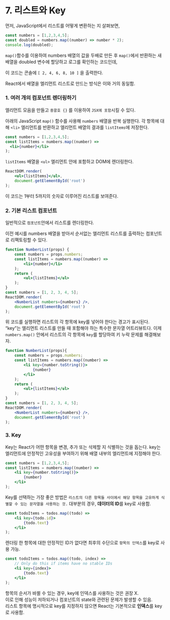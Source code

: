 # 7. 리스트와 Key

먼저, JavaScript에서 리스트를 어떻게 변환하는 지 살펴보면,

```jsx
const numbers = [1,2,3,4,5];
const doubled = numbers.map((number) => number * 2);
console.log(doubled);
```

`map()`함수를 이용하여  numbers 배열의 값을 두배로 만든 후 `map()`에서 반환하는 새 배열을 doubled 변수에 할당하고 로그를 확인하는 코드인데,

이 코드는 콘솔에 `[ 2, 4, 6, 8, 10 ]` 을 출력한다.

React에서 배열을 엘리먼트 리스트로 만드는 방식은 이와 거의 동일함.
### 1. 여러 개의 컴포넌트 렌더링하기

엘리먼트 모음을 만들고 `중괄호 {}` 를 이용하여 `JSX에 포함`시킬 수 있다.

아래의 JavaScript `map()` 함수를 사용해 `numbers` 배열을 반복 실행한다. 각 항목에 대해 `<li>` 엘리먼트를 반환하고 엘리먼트 배열의 결과를 `listItems`에 저장한다.

```jsx
const numbers = [1,2,3,4,5];
const listItems = numbers.map((number) =>
  <li>{number}</li>
);
```

`listItems` 배열을 `<ul>` 엘리먼트 안에 포함하고 DOM에 렌더링한다. 

```jsx
ReactDOM.render(
	<ul>{listItems}</ul>,
	document.getElementById('root')
);
```

이 코드는 1부터 5까지의 숫자로 이루어진 리스트를 보여준다.
### 2. 기본 리스트 컴포넌트

일반적으로 `컴포넌트`안에서 리스트를 렌더링한다.

이전 예시를 numbers 배열을 받아서 순서없는 엘리먼트 리스트를 출력하는 컴포넌트로 리팩토링할 수 있다.

```jsx
function NumberList(props) {
	const numbers = props.numbers;
	const listItems = numbers.map((number) =>
		<li>{number}</li>
	);
	return (
		<ul>{listItems}</ul>
	);
}
const numbers = [1, 2, 3, 4, 5];
ReactDOM.render(
	<NumberList numbers={numbers} />,
	document.getElementById('root')
);
```

위 코드를 실행하면 리스트의 각 항목에 key를 넣어야 한다는 경고가 표시된다. “key”는 엘리먼트 리스트를 만들 때 포함해야 하는 특수한 문자열 어트리뷰트다. 이제 `numbers.map()` 안에서 리스트의 각 항목에 `key`를 할당하여 키 누락 문제를 해결해보자.

```jsx
function NumberList(props){
	const numbers = props.numbers;
	const listItems = numbers.map((number) =>
		<li key={number.toString()}>
			{number}
		</li>
	);
	return (
		<ul>{listItems}</ul>
	);
}
const numbers = [1, 2, 3, 4, 5];
ReactDOM.render(
	<NumberList numbers={numbers} />,
	document.getElementById('root')
);
```
### 3. Key
Key는 React가 어떤 항목을 변경, 추가 또는 삭제할 지 식별하는 것을 돕는다. key는 엘리먼트에 안정적인 고유성을 부여하기 위해 배열 내부의 엘리먼트에 지정해야 한다.

```jsx
const numbers = [1,2,3,4,5];
const listItems = numbers.map((number) =>
	<li key={number.toString()}>
		{number}
	</li>
);
```

Key를 선택하는 가장 좋은 방법은 `리스트의 다른 항목들 사이에서 해당 항목을 고유하게 식별할 수 있는 문자열을 사용하는 것.` 대부분의 경우, **데이터의 ID**를 key로 사용함.

```jsx
const todoItems = todos.map((todo) =>
	<li key={todo.id}>
		{todo.text}
	</li>
);
```

렌더링 한 항목에 대한 안정적인 ID가 없다면 최후의 수단으로 `항목의 인덱스`를 key로 사용 가능.

```jsx
const todoItems = todos.map((todo, index) =>
	// Only do this if items have no stable IDs
	<li key={index}>
		{todo.text}
	</li>
);
```

항목의 순서가 바뀔 수 있는 경우, key에 인덱스를 사용하는 것은 권장 X.  
이로 인해 성능이 저하되거나 컴포넌트의 state와 관련된 문제가 발생할 수 있음.  
리스트 항목에 명시적으로 key를 지정하지 않으면 React는 기본적으로 **인덱스**를 key로 사용함.